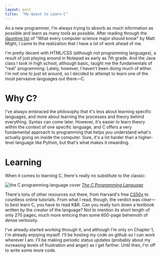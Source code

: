 ```yaml
---
layout: post
title:  "My Quest to Learn C"
---
```

As a new programmer, I'm always trying to absorb as much information as possible and learn as many tools as possible. After reading through the [daunting list](http://matt.might.net/articles/what-cs-majors-should-know/) of "What every computer science major should know" by Matt Might, I came to the realization that I have a *lot* of work ahead of me. 
<!--more-->

I'm pretty decent with HTML/CSS (although not programming languages), a result of just playing around in Notepad as early as 7th grade. And the Java class I took in high school, although basic, taught me the fundamentals of "real" programming. Lately, however, I haven't been doing much of either. I'm not one to just sit around, so I decided to attempt to learn one of the most pervasive languages out there—C. 

# Why C? 
I've always embraced the philosophy that it's less about learning specific languages, and more about learning the processes and theory behind everything. Syntax can come later. However, it's easier to learn theory within the context of one specific language, and C offers a very fundamental approach to programming that helps you understand what's actually going on inside the computer. Sure, it's a lot harder than a higher-level language like Python, but that's what makes it rewarding.

# Learning 
When it comes to learning C, there's really no substitute to the classic:

![the C programming language cover](https://upload.wikimedia.org/wikipedia/en/thumb/5/5e/The_C_Programming_Language_cover.svg/371px-The_C_Programming_Language_cover.svg.png)
*[The C Programming Language](https://www.amazon.com/Programming-Language-Brian-W-Kernighan/dp/0131103628)*

There's tons of other resources out there, from Harvard's free [CS50x](https://www.edx.org/course/introduction-computer-science-harvardx-cs50x#!) to countless online tutorials. From what I read, though, the verdict was clear—to best learn C, you have to read K&R. Can you really turn down a textbook written by the *creator* of the language? Not to mention its short length of only 270 pages, much more enticing than some 600-page behemoth of dense verbosity. 

I've already started working through it, and although I'm only on Chapter 1, I'm already enjoying myself. I'll be hosting my code on github so I can work wherever I am. I'll be making periodic status updates (probably about my increasing levels of frustration and anger) as I get farther. Until then, I'm off to write some more code. 


